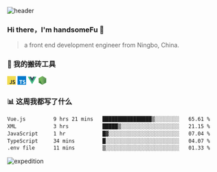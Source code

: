 ![header](https://raw.githubusercontent.com/fzq1998/fzq1998/master/header.png)

### Hi there，I'm handsomeFu 👋

> a front end development engineer from Ningbo, China.

### 🔧 我的搬砖工具
<code><img height="20" src="https://raw.githubusercontent.com/github/explore/80688e429a7d4ef2fca1e82350fe8e3517d3494d/topics/javascript/javascript.png" alt="javascript"></code>
<code><img height="20" src="https://raw.githubusercontent.com/github/explore/80688e429a7d4ef2fca1e82350fe8e3517d3494d/topics/typescript/typescript.png" alt="typescript"></code>
<code><img height="20" src="https://raw.githubusercontent.com/github/explore/80688e429a7d4ef2fca1e82350fe8e3517d3494d/topics/vue/vue.png" alt="vue"></code>
<code><img height="20" src="https://raw.githubusercontent.com/github/explore/80688e429a7d4ef2fca1e82350fe8e3517d3494d/topics/nodejs/nodejs.png" alt="nodejs"></code>



### 📊 这周我都写了什么
<!--START_SECTION:waka-->

```txt
Vue.js         9 hrs 21 mins   ████████████████▒░░░░░░░░   65.61 %
XML            3 hrs           █████▒░░░░░░░░░░░░░░░░░░░   21.15 %
JavaScript     1 hr            █▓░░░░░░░░░░░░░░░░░░░░░░░   07.04 %
TypeScript     34 mins         █░░░░░░░░░░░░░░░░░░░░░░░░   04.07 %
.env file      11 mins         ▒░░░░░░░░░░░░░░░░░░░░░░░░   01.33 %
```

<!--END_SECTION:waka-->


![expedition](https://raw.githubusercontent.com/fzq1998/fzq1998/master/expedition.gif)

